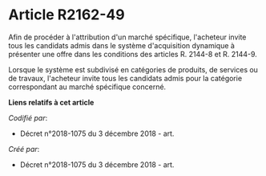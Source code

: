 # Article R2162-49

Afin de procéder à l'attribution d'un marché spécifique, l'acheteur invite tous les candidats admis dans le système
d'acquisition dynamique à présenter une offre dans les conditions des articles R. 2144-8 et R. 2144-9.

Lorsque le système est subdivisé en catégories de produits, de services ou de travaux, l'acheteur invite tous les candidats
admis pour la catégorie correspondant au marché spécifique concerné.

**Liens relatifs à cet article**

_Codifié par_:

  - Décret n°2018-1075 du 3 décembre 2018 - art.

_Créé par_:

  - Décret n°2018-1075 du 3 décembre 2018 - art.

